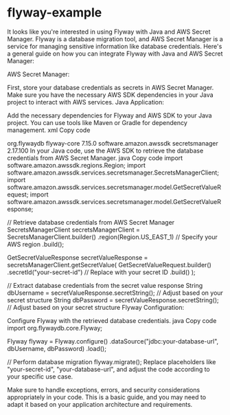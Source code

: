 # flyway-example


It looks like you're interested in using Flyway with Java and AWS Secret Manager. Flyway is a database migration tool, and AWS Secret Manager is a service for managing sensitive information like database credentials. Here's a general guide on how you can integrate Flyway with Java and AWS Secret Manager:

AWS Secret Manager:

First, store your database credentials as secrets in AWS Secret Manager.
Make sure you have the necessary AWS SDK dependencies in your Java project to interact with AWS services.
Java Application:

Add the necessary dependencies for Flyway and AWS SDK to your Java project. You can use tools like Maven or Gradle for dependency management.
xml
Copy code
<!-- Flyway dependency -->
<dependency>
    <groupId>org.flywaydb</groupId>
    <artifactId>flyway-core</artifactId>
    <version>7.15.0</version>
</dependency>

<!-- AWS SDK dependency -->
<dependency>
    <groupId>software.amazon.awssdk</groupId>
    <artifactId>secretsmanager</artifactId>
    <version>2.17.100</version>
</dependency>
In your Java code, use the AWS SDK to retrieve the database credentials from AWS Secret Manager.
java
Copy code
import software.amazon.awssdk.regions.Region;
import software.amazon.awssdk.services.secretsmanager.SecretsManagerClient;
import software.amazon.awssdk.services.secretsmanager.model.GetSecretValueRequest;
import software.amazon.awssdk.services.secretsmanager.model.GetSecretValueResponse;

// Retrieve database credentials from AWS Secret Manager
SecretsManagerClient secretsManagerClient = SecretsManagerClient.builder()
        .region(Region.US_EAST_1) // Specify your AWS region
        .build();

GetSecretValueResponse secretValueResponse = secretsManagerClient.getSecretValue(
        GetSecretValueRequest.builder()
                .secretId("your-secret-id") // Replace with your secret ID
                .build()
);

// Extract database credentials from the secret value response
String dbUsername = secretValueResponse.secretString(); // Adjust based on your secret structure
String dbPassword = secretValueResponse.secretString(); // Adjust based on your secret structure
Flyway Configuration:

Configure Flyway with the retrieved database credentials.
java
Copy code
import org.flywaydb.core.Flyway;

Flyway flyway = Flyway.configure()
        .dataSource("jdbc:your-database-url", dbUsername, dbPassword)
        .load();

// Perform database migration
flyway.migrate();
Replace placeholders like "your-secret-id", "your-database-url", and adjust the code according to your specific use case.

Make sure to handle exceptions, errors, and security considerations appropriately in your code. This is a basic guide, and you may need to adapt it based on your application architecture and requirements.

